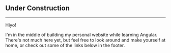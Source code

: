 ## Under Construction
---

Hiyo!

I'm in the middle of building my personal website while learning Angular.  There's not much here yet, but feel free to look around and make yourself at home, or check out some of the links below in the footer.